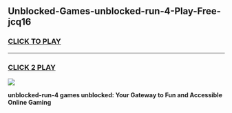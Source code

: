 
## Unblocked-Games-unblocked-run-4-Play-Free-jcq16
<h3>
<a href="https://premium76.site?title=unblocked-run-4&ref=20M">CLICK TO PLAY</a></h3>
<hr>

<h3>
<a href="https://premium76.site?title=unblocked-run-4&ref=20M">CLICK 2 PLAY</a>
  
</h3>

<a href="https://premium76.site?title=unblocked-run-4&ref=19M"><img src="https://clearcache.store/games.png"></a>


**unblocked-run-4 games unblocked: Your Gateway to Fun and Accessible Online Gaming**
